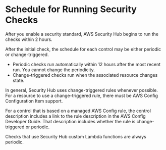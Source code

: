 # Schedule for Running Security Checks<a name="securityhub-standards-schedule"></a>

After you enable a security standard, AWS Security Hub begins to run the checks within 2 hours\.

After the initial check, the schedule for each control may be either periodic or change\-triggered\.
+ Periodic checks run automatically within 12 hours after the most recent run\. You cannot change the periodicity\.
+ Change\-triggered checks run when the associated resource changes state\.

In general, Security Hub uses change\-triggered rules whenever possible\. For a resource to use a change\-triggered rule, there must be AWS Config Configuration Item support\.

For a control that is based on a managed AWS Config rule, the control description includes a link to the rule description in the AWS Config Developer Guide\. That description includes whether the rule is change\-triggered or periodic\.

Checks that use Security Hub custom Lambda functions are always periodic\.